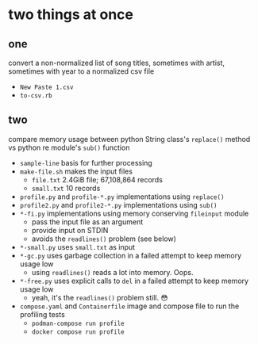 # two things at once


## one

convert a non-normalized list of song titles, sometimes with artist, sometimes with year to a normalized csv file

* `New Paste 1.csv`
* `to-csv.rb`

## two

compare memory usage between python String class's `replace()` method vs python re module's `sub()` function

* `sample-line` basis for further processing
* `make-file.sh` makes the input files
  * `file.txt` 2.4GiB file; 67,108,864 records
  * `small.txt`  10 records
* `profile.py` and `profile-*.py` implementations using `replace()`
* `profile2.py` and `profile2-*.py` implementations using `sub()`
* `*-fi.py` implementations using memory conserving `fileinput` module
  * pass the input file as an argument
  * provide input on STDIN
  * avoids the `readlines()` problem (see below)
* `*-small.py` uses `small.txt` as input
* `*-gc.py` uses garbage collection in a failed attempt to keep memory usage low
  * using `readlines()` reads a lot into memory. Oops.
* `*-free.py` uses explicit calls to `del` in a failed attempt to keep memory usage low
  * yeah, it's the `readlines()` problem still. 😳
* `compose.yaml` and `Containerfile` image and compose file to run the profiling tests
  * `podman-compose run profile`
  * `docker compose run profile`
